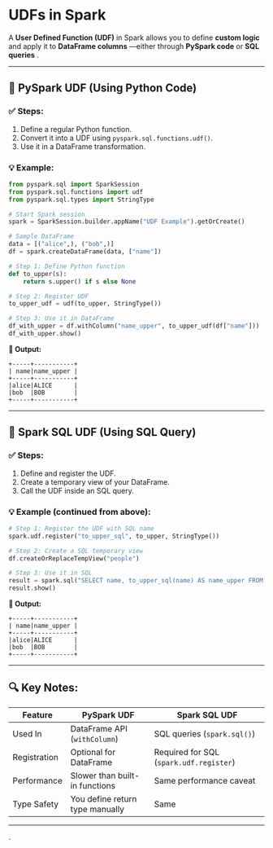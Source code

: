 # UDFs in Spark

A **User Defined Function (UDF)** in Spark allows you to define **custom logic** and apply it to  **DataFrame columns** —either through **PySpark code** or  **SQL queries** .

---

## 🔸 PySpark UDF (Using Python Code)

### ✅ Steps:

1. Define a regular Python function.
2. Convert it into a UDF using `pyspark.sql.functions.udf()`.
3. Use it in a DataFrame transformation.

### 💡 Example:

```python
from pyspark.sql import SparkSession
from pyspark.sql.functions import udf
from pyspark.sql.types import StringType

# Start Spark session
spark = SparkSession.builder.appName("UDF Example").getOrCreate()

# Sample DataFrame
data = [("alice",), ("bob",)]
df = spark.createDataFrame(data, ["name"])

# Step 1: Define Python function
def to_upper(s):
    return s.upper() if s else None

# Step 2: Register UDF
to_upper_udf = udf(to_upper, StringType())

# Step 3: Use it in DataFrame
df_with_upper = df.withColumn("name_upper", to_upper_udf(df["name"]))
df_with_upper.show()
```

**🧾 Output:**

```
+-----+-----------+
| name|name_upper |
+-----+-----------+
|alice|ALICE      |
|bob  |BOB        |
+-----+-----------+
```

---

## 🔸 Spark SQL UDF (Using SQL Query)

### ✅ Steps:

1. Define and register the UDF.
2. Create a temporary view of your DataFrame.
3. Call the UDF inside an SQL query.

### 💡 Example (continued from above):

```python
# Step 1: Register the UDF with SQL name
spark.udf.register("to_upper_sql", to_upper, StringType())

# Step 2: Create a SQL temporary view
df.createOrReplaceTempView("people")

# Step 3: Use it in SQL
result = spark.sql("SELECT name, to_upper_sql(name) AS name_upper FROM people")
result.show()
```

**🧾 Output:**

```
+-----+-----------+
| name|name_upper |
+-----+-----------+
|alice|ALICE      |
|bob  |BOB        |
+-----+-----------+
```

---

## 🔍 Key Notes:

| Feature      | PySpark UDF                     | Spark SQL UDF                             |
| ------------ | ------------------------------- | ----------------------------------------- |
| Used In      | DataFrame API (`withColumn`)  | SQL queries (`spark.sql()`)             |
| Registration | Optional for DataFrame          | Required for SQL (`spark.udf.register`) |
| Performance  | Slower than built-in functions  | Same performance caveat                   |
| Type Safety  | You define return type manually | Same                                      |

---

.
